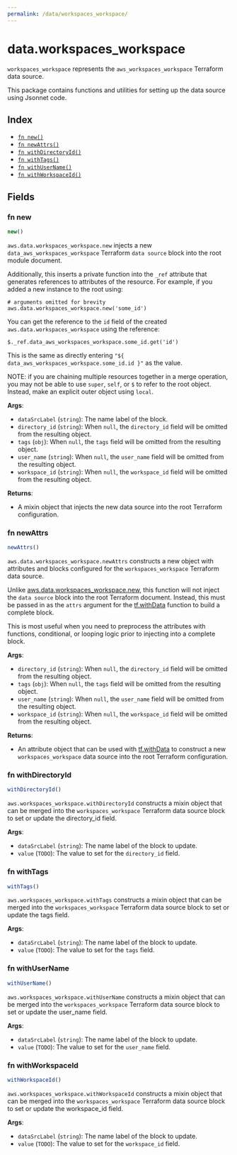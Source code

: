 ```yaml
---
permalink: /data/workspaces_workspace/
---
```


# data.workspaces_workspace

`workspaces_workspace` represents the `aws_workspaces_workspace` Terraform data source.



This package contains functions and utilities for setting up the data source using Jsonnet code.


## Index

* [`fn new()`](#fn-new)
* [`fn newAttrs()`](#fn-newattrs)
* [`fn withDirectoryId()`](#fn-withdirectoryid)
* [`fn withTags()`](#fn-withtags)
* [`fn withUserName()`](#fn-withusername)
* [`fn withWorkspaceId()`](#fn-withworkspaceid)

## Fields

### fn new

```ts
new()
```


`aws.data.workspaces_workspace.new` injects a new `data_aws_workspaces_workspace` Terraform `data source`
block into the root module document.

Additionally, this inserts a private function into the `_ref` attribute that generates references to attributes of the
resource. For example, if you added a new instance to the root using:

    # arguments omitted for brevity
    aws.data.workspaces_workspace.new('some_id')

You can get the reference to the `id` field of the created `aws.data.workspaces_workspace` using the reference:

    $._ref.data_aws_workspaces_workspace.some_id.get('id')

This is the same as directly entering `"${ data_aws_workspaces_workspace.some_id.id }"` as the value.

NOTE: if you are chaining multiple resources together in a merge operation, you may not be able to use `super`, `self`,
or `$` to refer to the root object. Instead, make an explicit outer object using `local`.

**Args**:
  - `dataSrcLabel` (`string`): The name label of the block.
  - `directory_id` (`string`):  When `null`, the `directory_id` field will be omitted from the resulting object.
  - `tags` (`obj`):  When `null`, the `tags` field will be omitted from the resulting object.
  - `user_name` (`string`):  When `null`, the `user_name` field will be omitted from the resulting object.
  - `workspace_id` (`string`):  When `null`, the `workspace_id` field will be omitted from the resulting object.

**Returns**:
- A mixin object that injects the new data source into the root Terraform configuration.


### fn newAttrs

```ts
newAttrs()
```


`aws.data.workspaces_workspace.newAttrs` constructs a new object with attributes and blocks configured for the `workspaces_workspace`
Terraform data source.

Unlike [aws.data.workspaces_workspace.new](#fn-workspacesworkspacenew), this function will not inject the `data source`
block into the root Terraform document. Instead, this must be passed in as the `attrs` argument for the
[tf.withData](https://github.com/tf-libsonnet/core/tree/main/docs#fn-withdata) function to build a complete block.

This is most useful when you need to preprocess the attributes with functions, conditional, or looping logic prior to
injecting into a complete block.

**Args**:
  - `directory_id` (`string`):  When `null`, the `directory_id` field will be omitted from the resulting object.
  - `tags` (`obj`):  When `null`, the `tags` field will be omitted from the resulting object.
  - `user_name` (`string`):  When `null`, the `user_name` field will be omitted from the resulting object.
  - `workspace_id` (`string`):  When `null`, the `workspace_id` field will be omitted from the resulting object.

**Returns**:
  - An attribute object that can be used with [tf.withData](https://github.com/tf-libsonnet/core/tree/main/docs#fn-withdata) to construct a new `workspaces_workspace` data source into the root Terraform configuration.


### fn withDirectoryId

```ts
withDirectoryId()
```

`aws.workspaces_workspace.withDirectoryId` constructs a mixin object that can be merged into the `workspaces_workspace`
Terraform data source block to set or update the directory_id field.



**Args**:
  - `dataSrcLabel` (`string`): The name label of the block to update.
  - `value` (`TODO`): The value to set for the `directory_id` field.


### fn withTags

```ts
withTags()
```

`aws.workspaces_workspace.withTags` constructs a mixin object that can be merged into the `workspaces_workspace`
Terraform data source block to set or update the tags field.



**Args**:
  - `dataSrcLabel` (`string`): The name label of the block to update.
  - `value` (`TODO`): The value to set for the `tags` field.


### fn withUserName

```ts
withUserName()
```

`aws.workspaces_workspace.withUserName` constructs a mixin object that can be merged into the `workspaces_workspace`
Terraform data source block to set or update the user_name field.



**Args**:
  - `dataSrcLabel` (`string`): The name label of the block to update.
  - `value` (`TODO`): The value to set for the `user_name` field.


### fn withWorkspaceId

```ts
withWorkspaceId()
```

`aws.workspaces_workspace.withWorkspaceId` constructs a mixin object that can be merged into the `workspaces_workspace`
Terraform data source block to set or update the workspace_id field.



**Args**:
  - `dataSrcLabel` (`string`): The name label of the block to update.
  - `value` (`TODO`): The value to set for the `workspace_id` field.
